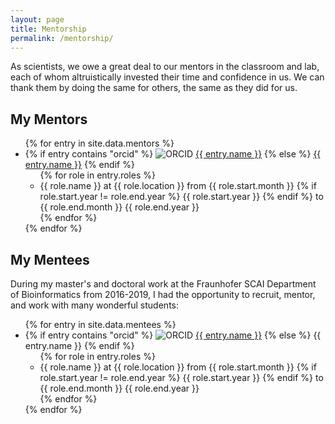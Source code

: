 ```yaml
---
layout: page
title: Mentorship
permalink: /mentorship/
---
```

As scientists, we owe a great deal to our mentors in the classroom and lab,
each of whom altruistically invested their time and confidence in us. We can
thank them by doing the same for others, the same as they did for us.

## My Mentors

<ul>
{% for entry in site.data.mentors %}
    <li>
    {% if entry contains "orcid" %}
    <img src="https://orcid.org/sites/default/files/images/orcid_16x16(1).gif" alt="ORCID" />
    <a href="https://orcid.org/{{ entry.orcid }}">{{ entry.name }}</a>
    {% else %}
    <a href="https://linkedin.com/in/{{ entry.linkedin }}">{{ entry.name }}</a>
    {% endif %}
    <ul>
        {% for role in entry.roles %}
        <li>
        {{ role.name }} at {{ role.location }} from {{ role.start.month }}
        {% if role.start.year != role.end.year %}
            {{ role.start.year }}
        {% endif %}
        to {{ role.end.month }} {{ role.end.year }}
        </li>
        {% endfor %}
    </ul>
    </li>
{% endfor %}
</ul>

## My Mentees

During my master's and doctoral work at the Fraunhofer SCAI Department of
Bioinformatics from 2016-2019, I had the opportunity to recruit, mentor, and
work with many wonderful students:

<ul>
{% for entry in site.data.mentees %}
    <li>
    {% if entry contains "orcid" %}
    <img src="https://orcid.org/sites/default/files/images/orcid_16x16(1).gif" alt="ORCID" />
    <a href="https://orcid.org/{{ entry.orcid }}">{{ entry.name }}</a>
    {% else %}
    {{ entry.name }}
    {% endif %}
    <ul>
        {% for role in entry.roles %}
        <li>
        {{ role.name }} at {{ role.location }} from {{ role.start.month }}
        {% if role.start.year != role.end.year %}
            {{ role.start.year }}
        {% endif %}
        to {{ role.end.month }} {{ role.end.year }}
        </li>
        {% endfor %}
    </ul>
    </li>
{% endfor %}
</ul>
